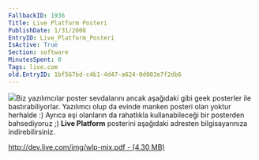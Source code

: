 ```yaml
---
FallbackID: 1936
Title: Live Platform Posteri
PublishDate: 1/31/2008
EntryID: Live_Platform_Posteri
IsActive: True
Section: software
MinutesSpent: 0
Tags: live.com
old.EntryID: 1bf567bd-c4b1-4d47-a624-0d003e7f2db6
---
```

![](http://cdn.daron.yondem.com/assets/1936/30012008_2.jpg)Biz
yazılımcılar poster sevdalarını ancak aşağıdaki gibi geek posterler ile
bastırabiliyorlar. Yazılımcı olup da evinde manken posteri olan yoktur
herhalde :) Ayrıca eşi olanların da rahatlıkla kullanabileceği bir
posterden bahsediyoruz ;) **Live Platform** posterini aşağıdaki adresten
bilgisayarınıza indirebilirsiniz.

[http://dev.live.com/img/wlp-mix.pdf - (4.30
MB)](http://dev.live.com/img/wlp-mix.pdf)


